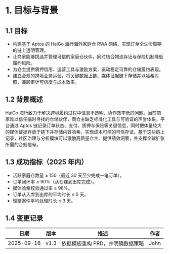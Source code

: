 # 1. 目标与背景

## 1.1 目标
- 构建基于 Aptos 的 HaiGo 海行海外家庭仓 RWA 网络，实现订单全生命周期的链上透明管理。
- 让商家能够挑选并管理可信的家庭仓伙伴，同时结合物流存证与保险机制降低履约风险。
- 为仓主提供质押信用、运营工具与激励方案，驱动稳定可靠的仓储履约表现。
- 建立合规的跨境业务运营，将关键数据上链、媒体证据链下存储并以哈希对照，兼顾审计可信度与成本效率。

## 1.2 背景概述
HaiGo 海行致力于解决跨境履约过程中信息不透明、协作效率低的问题。当前商家难以信任临时寻找的仓储伙伴，而仓主缺乏标准化工具与可验证的声誉体系。平台通过 Aptos 链记录订单状态、支付、质押与保险等关键信息，同时把体量较大的媒体证据存放于链下并存储内容哈希，实现成本可控的可信存证。基于这些链上记录，社区治理与分析模块可以激励高质量仓主、提供绩效洞察，并支撑全球扩张所需的合规信号。

## 1.3 成功指标（2025 年内）
- 活跃家庭仓数量 ≥ 150（最近 30 天至少完成一笔订单）。
- 订单闭环率 ≥ 90%（从创建到出库完成）。
- 媒体哈希校验通过率 ≥ 98%。
- 订单从入库到出库的平均时长 ≤ 5 天。
- 理赔案件平均处理时长 ≤ 3 天。

## 1.4 变更记录

| 日期       | 版本 | 描述                             | 作者  |
|------------|------|----------------------------------|-------|
| 2025-09-16 | v1.3 | 依据模板重构 PRD，并明确数据策略 | John |
